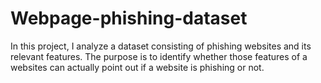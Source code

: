 # Webpage-phishing-dataset
In this project, I analyze a dataset consisting of phishing websites and its relevant features. The purpose is to identify whether those features of a websites can actually point out if a website is phishing or not.
